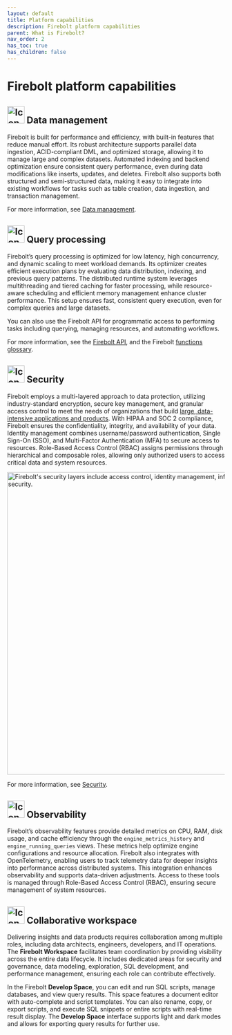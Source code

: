```yaml
---
layout: default
title: Platform capabilities
description: Firebolt platform capabilities
parent: What is Firebolt?
nav_order: 2
has_toc: true
has_children: false
---
```


# Firebolt platform capabilities

## <img src="../../assets/images/icon-data_management.png" alt="Icon for data management." width="40"/> Data management

Firebolt is built for performance and efficiency, with built-in features that reduce manual effort. Its robust architecture supports parallel data ingestion, ACID-compliant DML, and optimized storage, allowing it to manage large and complex datasets. Automated indexing and backend optimization ensure consistent query performance, even during data modifications like inserts, updates, and deletes. Firebolt also supports both structured and semi-structured data, making it easy to integrate into existing workflows for tasks such as table creation, data ingestion, and transaction management.

For more information, see [Data management](../Overview/data-management.md).

## <img src="../../assets/images/icon-processing.png" alt="Icon for query processing." width="40"/> Query processing

Firebolt’s query processing is optimized for low latency, high concurrency, and dynamic scaling to meet workload demands. Its optimizer creates efficient execution plans by evaluating data distribution, indexing, and previous query patterns. The distributed runtime system leverages multithreading and tiered caching for faster processing, while resource-aware scheduling and efficient memory management enhance cluster performance. This setup ensures fast, consistent query execution, even for complex queries and large datasets.

You can also use the Firebolt API for programmatic access to performing tasks including querying, managing resources, and automating workflows. 

For more information, see the [Firebolt API](../Guides/query-data/using-the-api.md), and the Firebolt [functions glossary](../sql_reference/functions-reference/functions-glossary.md).

## <img src="../../assets/images/icon-security.png" alt="Icon for security." width="40"/> Security

Firebolt employs a multi-layered approach to data protection, utilizing industry-standard encryption, secure key management, and granular access control to meet the needs of organizations that build [large, data-intensive applications and products](https://www.firebolt.io/knowledge-center/case-studies). With HIPAA and SOC 2 compliance, Firebolt ensures the confidentiality, integrity, and availability of your data. Identity management combines username/password authentication, Single Sign-On (SSO), and Multi-Factor Authentication (MFA) to secure access to resources. Role-Based Access Control (RBAC) assigns permissions through hierarchical and composable roles, allowing only authorized users to access critical data and system resources.

<img src="../../assets/images/firebolt-security-layers.png" alt="Firebolt's security layers include access control, identity management, infrastructure and network security." width="700"/>

For more information, see [Security](../Overview/security.md).

## <img src="../../assets/images/icon-observability.png" alt="Icon for observability." width="40"/> Observability

Firebolt’s observability features provide detailed metrics on CPU, RAM, disk usage, and cache efficiency through the `engine_metrics_history` and `engine_running_queries` views. These metrics help optimize engine configurations and resource allocation. Firebolt also integrates with OpenTelemetry, enabling users to track telemetry data for deeper insights into performance across distributed systems. This integration enhances observability and supports data-driven adjustments. Access to these tools is managed through Role-Based Access Control (RBAC), ensuring secure management of system resources.

## <img src="../../assets/images/icon-collaboration.png" alt="Icon for collaboration." width="40"/> Collaborative workspace

Delivering insights and data products requires collaboration among multiple roles, including data architects, engineers, developers, and IT operations. The **Firebolt Workspace** facilitates team coordination by providing visibility across the entire data lifecycle. It includes dedicated areas for security and governance, data modeling, exploration, SQL development, and performance management, ensuring each role can contribute effectively.

In the Firebolt **Develop Space**, you can edit and run SQL scripts, manage databases, and view query results. This space features a document editor with auto-complete and script templates. You can also rename, copy, or export scripts, and execute SQL snippets or entire scripts with real-time result display. The **Develop Space** interface supports light and dark modes and allows for exporting query results for further use.
